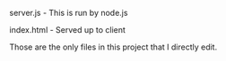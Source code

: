server.js - This is run by node.js

index.html - Served up to client


Those are the only files in this project that I directly edit.

